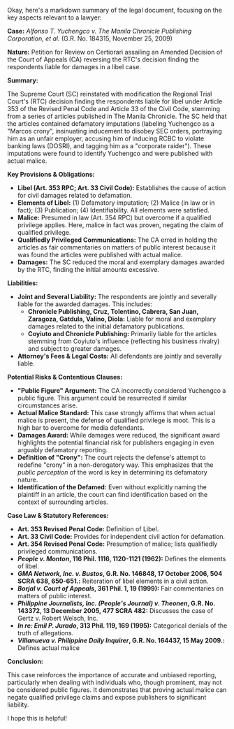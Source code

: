 Okay, here's a markdown summary of the legal document, focusing on the key aspects relevant to a lawyer:

**Case:** *Alfonso T. Yuchengco v. The Manila Chronicle Publishing Corporation, et al.* (G.R. No. 184315, November 25, 2009)

**Nature:** Petition for Review on Certiorari assailing an Amended Decision of the Court of Appeals (CA) reversing the RTC's decision finding the respondents liable for damages in a libel case.

**Summary:**

The Supreme Court (SC) reinstated with modification the Regional Trial Court's (RTC) decision finding the respondents liable for libel under Article 353 of the Revised Penal Code and Article 33 of the Civil Code, stemming from a series of articles published in The Manila Chronicle.  The SC held that the articles contained defamatory imputations (labeling Yuchengco as a "Marcos crony", insinuating inducement to disobey SEC orders, portraying him as an unfair employer, accusing him of inducing RCBC to violate banking laws (DOSRI), and tagging him as a "corporate raider").  These imputations were found to identify Yuchengco and were published with actual malice.

**Key Provisions & Obligations:**

*   **Libel (Art. 353 RPC; Art. 33 Civil Code):** Establishes the cause of action for civil damages related to defamation.
*   **Elements of Libel:** (1) Defamatory imputation; (2) Malice (in law or in fact); (3) Publication; (4) Identifiability.  All elements were satisfied.
*   **Malice:** Presumed in law (Art. 354 RPC) but overcome if a qualified privilege applies. Here, malice in fact was proven, negating the claim of qualified privilege.
*   **Qualifiedly Privileged Communications:**  The CA erred in holding the articles as fair commentaries on matters of public interest because it was found the articles were published with actual malice.
*   **Damages:** The SC reduced the moral and exemplary damages awarded by the RTC, finding the initial amounts excessive.

**Liabilities:**

*   **Joint and Several Liability:**  The respondents are jointly and severally liable for the awarded damages. This includes:
    *   **Chronicle Publishing, Cruz, Tolentino, Cabrera, San Juan, Zaragoza, Gatdula, Valino, Diola:** Liable for moral and exemplary damages related to the initial defamatory publications.
    *   **Coyiuto and Chronicle Publishing:** Primarily liable for the articles stemming from Coyiuto's influence (reflecting his business rivalry) and subject to greater damages.
*   **Attorney's Fees & Legal Costs:** All defendants are jointly and severally liable.

**Potential Risks & Contentious Clauses:**

*   **"Public Figure" Argument:** The CA incorrectly considered Yuchengco a public figure. This argument could be resurrected if similar circumstances arise.
*   **Actual Malice Standard:** This case strongly affirms that when actual malice is present, the defense of qualified privilege is moot. This is a high bar to overcome for media defendants.
*   **Damages Award:** While damages were reduced, the significant award highlights the potential financial risk for publishers engaging in even arguably defamatory reporting.
*   **Definition of "Crony":**  The court rejects the defense's attempt to redefine "crony" in a non-derogatory way. This emphasizes that the *public perception* of the word is key in determining its defamatory nature.
*   **Identification of the Defamed:** Even without explicitly naming the plaintiff in an article, the court can find identification based on the context of surrounding articles.

**Case Law & Statutory References:**

*   **Art. 353 Revised Penal Code:** Definition of Libel.
*   **Art. 33 Civil Code:**  Provides for independent civil action for defamation.
*   **Art. 354 Revised Penal Code:**  Presumption of malice; lists qualifiedly privileged communications.
*   ***People v. Monton*, 116 Phil. 1116, 1120-1121 (1962):** Defines the elements of libel.
*   ***GMA Network, Inc. v. Bustos*, G.R. No. 146848, 17 October 2006, 504 SCRA 638, 650-651.:** Reiteration of libel elements in a civil action.
*   ***Borjal v. Court of Appeals*, 361 Phil. 1, 19 (1999):** Fair commentaries on matters of public interest.
*    ***Philippine Journalists, Inc. (People's Journal) v. Theonen*, G.R. No. 143372, 13 December 2005, 477 SCRA 482:** Discusses the case of Gertz v. Robert Welsch, Inc.
*   ***In re: Emil P. Jurado*, 313 Phil. 119, 169 (1995):** Categorical denials of the truth of allegations.
*   ***Villanueva v. Philippine Daily Inquirer*, G.R. No. 164437, 15 May 2009.:** Defines actual malice

**Conclusion:**

This case reinforces the importance of accurate and unbiased reporting, particularly when dealing with individuals who, though prominent, may not be considered public figures. It demonstrates that proving actual malice can negate qualified privilege claims and expose publishers to significant liability.

I hope this is helpful!
